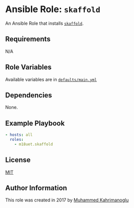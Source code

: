 # Ansible Role: `skaffold`

An Ansible Role that installs [`skaffold`](https://github.com/GoogleContainerTools/skaffold).

## Requirements

N/A

## Role Variables

Available variables are in [`defaults/main.yml`](defaults/main.yml)

## Dependencies

None.

## Example Playbook

```yaml
- hosts: all
  roles:
    - m18uet.skaffold
```

## License

[MIT](LICENSE)

## Author Information

This role was created in 2017 by [Muhammed Kahrimanoglu](https://www.m18u.net)
